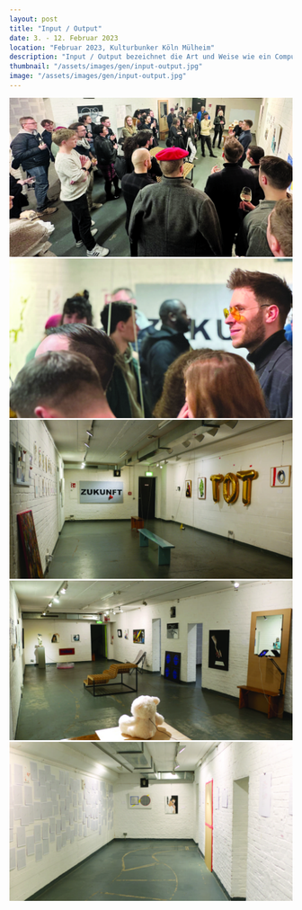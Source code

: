 ```yaml
---
layout: post
title: "Input / Output"
date: 3. - 12. Februar 2023
location: "Februar 2023, Kulturbunker Köln Mülheim"
description: "Input / Output bezeichnet die Art und Weise wie ein Computersystem mit seiner Umwelt kommuniziert. Eine Ausstellung über Technologie, Ästhetik und Selbstreflexion."
thumbnail: "/assets/images/gen/input-output.jpg"
image: "/assets/images/gen/input-output.jpg"
---
```



![](/assets/images/gen/input-output.jpg)
![](/assets/images/gen/input-output2.jpg)
![](/assets/images/gen/input-output3.jpg)
![](/assets/images/gen/input-output4.jpg)
![](/assets/images/gen/input-output5.jpg)

